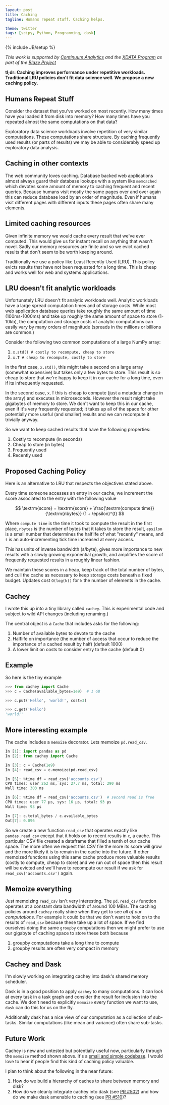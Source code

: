 ```yaml
---
layout: post
title: Caching
tagline: Humans repeat stuff. Caching helps.

theme: twitter
tags: [scipy, Python, Programming, dask]
---
```


{% include JB/setup %}

_This work is supported by [Continuum Analytics](http://continuum.io)
and the [XDATA Program](http://www.darpa.mil/program/XDATA)
as part of the [Blaze Project](http://blaze.pydata.org)_

**tl;dr: Caching improves performance under repetitive workloads. Traditional
LRU policies don't fit data science well. We propose a new caching policy.**

## Humans Repeat Stuff

Consider the dataset that you've worked on most recently. How many times have
you loaded it from disk into memory? How many times have you repeated almost
the same computations on that data?

Exploratory data science workloads involve repetition of very similar
computations. These computations share structure. By caching frequently used
results (or parts of results) we may be able to considerably speed up
exploratory data analysis.

## Caching in other contexts

The web community loves caching. Database backed web applications almost
always guard their database lookups with a system like `memcached` which
devotes some amount of memory to caching frequent and recent queries.
Because humans visit mostly the same pages over and over again this can reduce
database load by an order of magnitude. Even if humans visit different pages
with different inputs these pages often share many elements.

## Limited caching resources

Given infinite memory we would cache every result that we've ever
computed. This would give us for instant recall on anything that wasn't novel.
Sadly our memory resources are finite and so we evict cached results
that don't seem to be worth keeping around.

Traditionally we use a policy like Least Recently Used (LRU). This policy
evicts results that have not been requested for a long time. This is cheap and
works well for web and systems applications.

## LRU doesn't fit analytic workloads

Unfortunately LRU doesn't fit analytic workloads well. Analytic workloads have
a large spread computation times and of storage costs. While most web
application database queries take roughly the same amount of time
(100ms-1000ms) and take up roughly the same amount of space to store (1-10kb),
the computation and storage costs of analytic computations can easily vary by
many orders of magnitude (spreads in the millions or billions are common.)

Consider the following two common computations of a large NumPy array:

1. `x.std() # costly to recompute, cheap to store`
2. `x.T # cheap to recompute, costly to store`

In the first case, `x.std()`, this might take a second on a large array
(somewhat expensive) but takes only a few bytes to store. This result is so
cheap to store that we're happy to keep it in our cache for a long time, even
if its infrequently requested.

In the second case, `x.T` this is cheap to compute (just a metadata change in
the array) and executes in microseconds. However the result might take
gigabytes of memory to store. We don't want to keep this in our cache, even if
it's very frequently requested; it takes up all of the space for other
potentially more useful (and smaller) results and we can recompute it trivially
anyway.

So we want to keep cached results that have the following properties:

1. Costly to recompute (in seconds)
2. Cheap to store (in bytes)
3. Frequently used
4. Recently used

## Proposed Caching Policy

Here is an alternative to LRU that respects the objectives stated above.

Every time someone accesses an entry in our cache, we increment the score
associated to the entry with the following value

$$ \textrm{score} = \textrm{score} + \frac{\textrm{compute time}}{\textrm{nbytes}} (1 + \epsilon)^{t} $$

Where `compute time` is the time it took to compute the result in the first
place, `nbytes` is the number of bytes that it takes to store the result,
`epsilon` is a small number that determines the halflife of what "recently"
means, and `t` is an auto-incrementing tick time increased at every access.

This has units of inverse bandwidth (s/byte), gives more importance to new
results with a slowly growing exponential growth, and amplifies the score of
frequently requested results in a roughly linear fashion.

We maintain these scores in a heap, keep track of the total number of bytes,
and cull the cache as necessary to keep storage costs beneath a fixed budget.
Updates cost `O(log(k))` for `k` the number of elements in the cache.

## Cachey

I wrote this up into a tiny library called `cachey`. This is experimental
code and subject to wild API changes (including renaming.)

The central object is a `Cache` that includes asks for the following:

1. Number of available bytes to devote to the cache
2. Halflife on importance (the number of access that occur to reduce the
   importance of a cached result by half) (default 1000)
3. A lower limit on costs to consider entry to the cache (default 0)

## Example

So here is the tiny example

```python
>>> from cachey import Cache
>>> c = Cache(available_bytes=1e9)  # 1 GB

>>> c.put('Hello', 'world!', cost=3)

>>> c.get('Hello')
'world!'
```

## More interesting example

The cache includes a `memoize` decorator. Lets memoize `pd.read_csv`.

```python
In [1]: import pandas as pd
In [2]: from cachey import Cache

In [3]: c = Cache(1e9)
In [4]: read_csv = c.memoize(pd.read_csv)

In [5]: %time df = read_csv('accounts.csv')
CPU times: user 262 ms, sys: 27.7 ms, total: 290 ms
Wall time: 303 ms

In [6]: %time df = read_csv('accounts.csv')  # second read is free
CPU times: user 77 µs, sys: 16 µs, total: 93 µs
Wall time: 93 µs

In [7]: c.total_bytes / c.available_bytes
Out[7]: 0.096
```

So we create a new function `read_csv` that operates exactly like
`pandas.read_csv` except that it holds on to recent results in `c`, a cache.
This particular CSV file created a dataframe that filled a tenth of our
cache space. The more often we request this CSV file the more its score will
grow and the more likely it is to remain in the cache into the future. If
other memoized functions using this same cache produce more valuable results
(costly to compute, cheap to store) and we run out of space then this result
will be evicted and we'll have to recompute our result if we ask for
`read_csv('accounts.csv')` again.

## Memoize everything

Just memoizing `read_csv` isn't very interesting. The `pd.read_csv`
function operates at a constant data bandwidth of around 100 MB/s. The caching
policies around `cachey` really shine when they get to see _all of our
computations_. For example it could be that we don't want to hold on to the
results of `read_csv` because these take up a lot of space. If we find
ourselves doing the same `groupby` computations then we might prefer to use our
gigabyte of caching space to store these both because

1. groupby computations take a long time to compute
2. groupby results are often very compact in memory

## Cachey and Dask

I'm slowly working on integrating cachey into dask's shared memory scheduler.

Dask is in a good position to apply `cachey` to many computations. It can look
at every task in a task graph and consider the result for inclusion into the
cache. We don't need to explicitly `memoize` every function we want to use,
`dask` can do this for us on the fly.

Additionally dask has a nice view of our computation as a collection of
sub-tasks. Similar computations (like mean and variance) often share
sub-tasks.

## Future Work

Cachey is new and untested but potentially useful now, particularly through the
`memoize` method shown above.
It's a [small and simple codebase](http://github.com/mrocklin/cachey).
I would love to hear if people find this kind of caching policy valuable.

I plan to think about the following in the near future:

1. How do we build a hierarchy of caches to share between memory and disk?
2. How do we cleanly integrate cachey into dask
   (see [PR #502](https://github.com/ContinuumIO/dask/pull/502))
   and how do we make dask amenable to caching
   (see [PR #510](https://github.com/ContinuumIO/dask/pull/510))?
